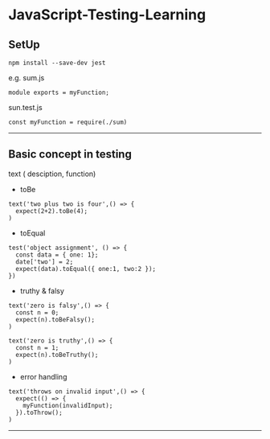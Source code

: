 # JavaScript-Testing-Learning

## SetUp

```
npm install --save-dev jest
```

e.g.
sum.js
```
module exports = myFunction;
```

sun.test.js
```
const myFunction = require(./sum)
```

---

## Basic concept in testing

text ( desciption, function)

- toBe

```
text('two plus two is four',() => {
  expect(2+2).toBe(4);
)
```

- toEqual

```
test('object assignment', () => {
  const data = { one: 1};
  date['two'] = 2;
  expect(data).toEqual({ one:1, two:2 });
})
```

- truthy & falsy
  
```
text('zero is falsy',() => {
  const n = 0;
  expect(n).toBeFalsy();
)
```

```
text('zero is truthy',() => {
  const n = 1;
  expect(n).toBeTruthy();
)
```

- error handling

```
text('throws on invalid input',() => {
  expect(() => {
    myFunction(invalidInput);
  }).toThrow();
)
```

---
